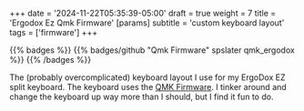 +++
date = '2024-11-22T05:35:39-05:00'
draft = true
weight = 7
title = 'Ergodox Ez Qmk Firmware'
[params]
    subtitle = 'custom keyboard layout'
tags = ['firmware']
+++

{{% badges %}}
{{% badges/github "Qmk Firmware" spslater qmk_ergodox %}}
{{% /badges %}}

The (probably overcomplicated) keyboard layout I use for my ErgoDox EZ split
keyboard. The keyboard uses the [QMK Firmware](https://docs.qmk.fm). I tinker
around and change the keyboard up way more than I should, but I find it fun to
do.
